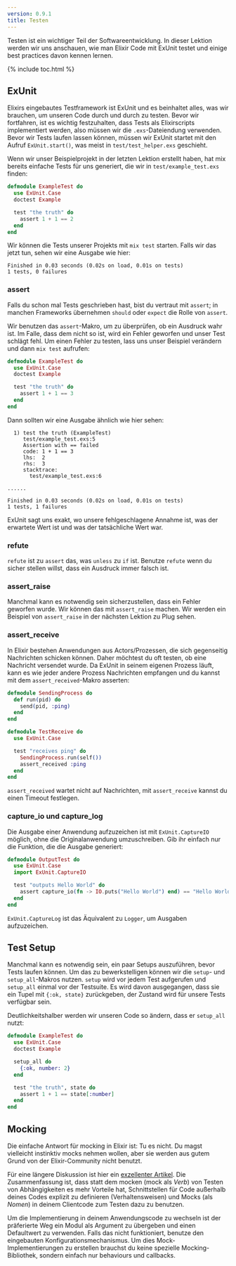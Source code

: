 ```yaml
---
version: 0.9.1
title: Testen
---
```


Testen ist ein wichtiger Teil der Softwareentwicklung. In dieser Lektion werden wir uns anschauen, wie man Elixir Code mit ExUnit testet und einige best practices davon kennen lernen.

{% include toc.html %}

## ExUnit

Elixirs eingebautes Testframework ist ExUnit und es beinhaltet alles, was wir brauchen, um unseren Code durch und durch zu testen. Bevor wir fortfahren, ist es wichtig festzuhalten, dass Tests als Elixirscripts implementiert werden, also müssen wir die `.exs`-Dateiendung verwenden. Bevor wir Tests laufen lassen können, müssen wir ExUnit startet mit den Aufruf `ExUnit.start()`, was meist in `test/test_helper.exs` geschieht.

Wenn wir unser Beispielprojekt in der letzten Lektion erstellt haben, hat mix bereits einfache Tests für uns generiert, die wir in `test/example_test.exs` finden:

```elixir
defmodule ExampleTest do
  use ExUnit.Case
  doctest Example

  test "the truth" do
    assert 1 + 1 == 2
  end
end
```

Wir können die Tests unserer Projekts mit `mix test` starten. Falls wir das jetzt tun, sehen wir eine Ausgabe wie hier:

```shell
Finished in 0.03 seconds (0.02s on load, 0.01s on tests)
1 tests, 0 failures
```

### assert

Falls du schon mal Tests geschrieben hast, bist du vertraut mit `assert`; in manchen Frameworks übernehmen `should` oder `expect` die Rolle von `assert`.

Wir benutzen das `assert`-Makro, um zu überprüfen, ob ein Ausdruck wahr ist. Im Falle, dass dem nicht so ist, wird ein Fehler geworfen und unser Test schlägt fehl. Um einen Fehler zu testen, lass uns unser Beispiel verändern und dann `mix test` aufrufen:

```elixir
defmodule ExampleTest do
  use ExUnit.Case
  doctest Example

  test "the truth" do
    assert 1 + 1 == 3
  end
end
```

Dann sollten wir eine Ausgabe ähnlich wie hier sehen:

```shell
  1) test the truth (ExampleTest)
     test/example_test.exs:5
     Assertion with == failed
     code: 1 + 1 == 3
     lhs:  2
     rhs:  3
     stacktrace:
       test/example_test.exs:6

......

Finished in 0.03 seconds (0.02s on load, 0.01s on tests)
1 tests, 1 failures
```

ExUnit sagt uns exakt, wo unsere fehlgeschlagene Annahme ist, was der erwartete Wert ist und was der tatsächliche Wert war.

### refute

`refute` ist zu `assert` das, was `unless` zu `if` ist. Benutze `refute` wenn du sicher stellen willst, dass ein Ausdruck immer falsch ist.

### assert_raise

Manchmal kann es notwendig sein sicherzustellen, dass ein Fehler geworfen wurde. Wir können das mit `assert_raise` machen.  Wir werden ein Beispiel von `assert_raise` in der nächsten Lektion zu Plug sehen.

### assert_receive

In Elixir bestehen Anwendungen aus Actors/Prozessen, die sich gegenseitig Nachrichten schicken können. Daher möchtest du oft testen, ob eine Nachricht versendet wurde. Da ExUnit in seinem eigenen Prozess läuft, kann es wie jeder andere Prozess Nachrichten empfangen und du kannst mit dem `assert_received`-Makro asserten:

```elixir
defmodule SendingProcess do
  def run(pid) do
    send(pid, :ping)
  end
end

defmodule TestReceive do
  use ExUnit.Case

  test "receives ping" do
    SendingProcess.run(self())
    assert_received :ping
  end
end
```

`assert_received` wartet nicht auf Nachrichten, mit `assert_receive` kannst du einen Timeout festlegen.

### capture_io und capture_log

Die Ausgabe einer Anwendung aufzuzeichen ist mit `ExUnit.CaptureIO` möglich, ohne die Originalanwendung umzuschreiben. Gib ihr einfach nur die Funktion, die die Ausgabe generiert:

```elixir
defmodule OutputTest do
  use ExUnit.Case
  import ExUnit.CaptureIO

  test "outputs Hello World" do
    assert capture_io(fn -> IO.puts("Hello World") end) == "Hello World\n"
  end
end
```

`ExUnit.CaptureLog` ist das Äquivalent zu `Logger`, um Ausgaben aufzuzeichen.

## Test Setup

Manchmal kann es notwendig sein, ein paar Setups auszuführen, bevor Tests laufen können. Um das zu bewerkstelligen können wir die `setup`- und `setup_all`-Makros nutzen. `setup` wird vor jedem Test aufgerufen und `setup_all` einmal vor der Testsuite. Es wird davon ausgegangen, dass sie ein Tupel mit `{:ok, state}` zurückgeben, der Zustand wird für unsere Tests verfügbar sein.

Deutlichkeitshalber werden wir unseren Code so ändern, dass er `setup_all` nutzt:

```elixir
defmodule ExampleTest do
  use ExUnit.Case
  doctest Example

  setup_all do
    {:ok, number: 2}
  end

  test "the truth", state do
    assert 1 + 1 == state[:number]
  end
end
```

## Mocking

Die einfache Antwort für mocking in Elixir ist: Tu es nicht. Du magst vielleicht instinktiv mocks nehmen wollen, aber sie werden aus gutem Grund von der Elixir-Community nicht benutzt.

Für eine längere Diskussion ist hier ein [exzellenter Artikel](http://blog.plataformatec.com.br/2015/10/mocks-and-explicit-contracts/). Die Zusammenfassung ist, dass statt dem mocken (mock als *Verb*) von Testen von Abhängigkeiten es mehr Vorteile hat, Schnittstellen für Code außerhalb deines Codes explizit zu definieren (Verhaltensweisen) und Mocks (als *Nomen*) in deinem Clientcode zum Testen dazu zu benutzen.

Um die Implementierung in deinem Anwendungscode zu wechseln ist der präferierte Weg ein Modul als Argument zu übergeben und einen Defaultwert zu verwenden. Falls das nicht funktioniert, benutze den eingebauten Konfigurationsmechanismus. Um dies Mock-Implementierungen zu erstellen brauchst du keine spezielle Mocking-Bibliothek, sondern einfach nur behaviours und callbacks.
